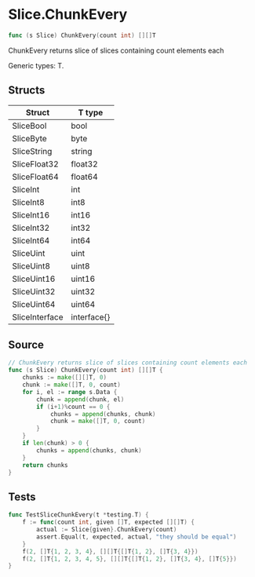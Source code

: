 # Slice.ChunkEvery

```go
func (s Slice) ChunkEvery(count int) [][]T
```

ChunkEvery returns slice of slices containing count elements each

Generic types: T.

## Structs

| Struct | T type |
| ------ | ------ |
| SliceBool | bool |
| SliceByte | byte |
| SliceString | string |
| SliceFloat32 | float32 |
| SliceFloat64 | float64 |
| SliceInt | int |
| SliceInt8 | int8 |
| SliceInt16 | int16 |
| SliceInt32 | int32 |
| SliceInt64 | int64 |
| SliceUint | uint |
| SliceUint8 | uint8 |
| SliceUint16 | uint16 |
| SliceUint32 | uint32 |
| SliceUint64 | uint64 |
| SliceInterface | interface{} |

## Source

```go
// ChunkEvery returns slice of slices containing count elements each
func (s Slice) ChunkEvery(count int) [][]T {
	chunks := make([][]T, 0)
	chunk := make([]T, 0, count)
	for i, el := range s.Data {
		chunk = append(chunk, el)
		if (i+1)%count == 0 {
			chunks = append(chunks, chunk)
			chunk = make([]T, 0, count)
		}
	}
	if len(chunk) > 0 {
		chunks = append(chunks, chunk)
	}
	return chunks
}
```

## Tests

```go
func TestSliceChunkEvery(t *testing.T) {
	f := func(count int, given []T, expected [][]T) {
		actual := Slice{given}.ChunkEvery(count)
		assert.Equal(t, expected, actual, "they should be equal")
	}
	f(2, []T{1, 2, 3, 4}, [][]T{[]T{1, 2}, []T{3, 4}})
	f(2, []T{1, 2, 3, 4, 5}, [][]T{[]T{1, 2}, []T{3, 4}, []T{5}})
}
```
